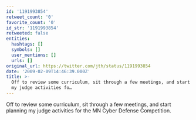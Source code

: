 ```yaml
---
id: '1191993854'
retweet_count: '0'
favorite_count: '0'
id_str: '1191993854'
retweeted: false
entities:
  hashtags: []
  symbols: []
  user_mentions: []
  urls: []
original_url: https://twitter.com/jth/status/1191993854
date: '2009-02-09T14:46:39.000Z'
title: >-
  Off to review some curriculum, sit through a few meetings, and start planning
  my judge activities fo…
---
```


Off to review some curriculum, sit through a few meetings, and start planning my judge activities for the MN Cyber Defense Competition.